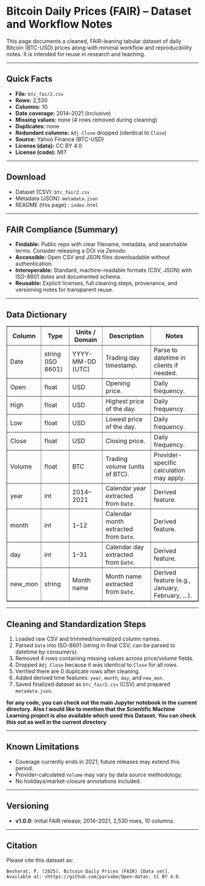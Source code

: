 
<h1>Bitcoin Daily Prices (FAIR) – Dataset and Workflow Notes</h1>

<p>
  This page documents a cleaned, FAIR-leaning tabular dataset of daily Bitcoin (BTC-USD) prices
  along with minimal workflow and reproducibility notes. It is intended for reuse in research and teaching.
</p>

<hr />

<h2>Quick Facts</h2>
<ul>
  <li><strong>File:</strong> <code>btc_fair2.csv</code></li>
  <li><strong>Rows:</strong> 2,530</li>
  <li><strong>Columns:</strong> 10</li>
  <li><strong>Date coverage:</strong> 2014–2021 (inclusive)</li>
  <li><strong>Missing values:</strong> none (4 rows removed during cleaning)</li>
  <li><strong>Duplicates:</strong> none</li>
  <li><strong>Redundant columns:</strong> <code>Adj Close</code> dropped (identical to <code>Close</code>)</li>
  <li><strong>Source:</strong> Yahoo Finance (BTC-USD)</li>
  <li><strong>License (data):</strong> CC BY 4.0</li>
  <li><strong>License (code):</strong> MIT</li>
</ul>

<hr />

<h2>Download</h2>
<ul>
  <li>Dataset (CSV): <code>btc_fair2.csv</code></li>
  <li>Metadata (JSON): <code>metadata.json</code></li>
  <li>README (this page) : <code>index.html</code></li>
</ul>

<hr />

<h2>FAIR Compliance (Summary)</h2>
<ul>
  <li><strong>Findable:</strong> Public repo with clear filename, metadata, and searchable terms. Consider releasing a DOI via Zenodo.</li>
  <li><strong>Accessible:</strong> Open CSV and JSON files downloadable without authentication.</li>
  <li><strong>Interoperable:</strong> Standard, machine-readable formats (CSV, JSON) with ISO-8601 dates and documented schema.</li>
  <li><strong>Reusable:</strong> Explicit licenses, full cleaning steps, provenance, and versioning notes for transparent reuse.</li>
</ul>

<hr />

<h2>Data Dictionary</h2>
<table border="1" cellspacing="0" cellpadding="6">
  <thead>
    <tr>
      <th>Column</th>
      <th>Type</th>
      <th>Units / Domain</th>
      <th>Description</th>
      <th>Notes</th>
    </tr>
  </thead>
  <tbody>
    <tr>
      <td>Date</td>
      <td>string (ISO 8601)</td>
      <td>YYYY-MM-DD (UTC)</td>
      <td>Trading day timestamp.</td>
      <td>Parse to datetime in clients if needed.</td>
    </tr>
    <tr>
      <td>Open</td>
      <td>float</td>
      <td>USD</td>
      <td>Opening price.</td>
      <td>Daily frequency.</td>
    </tr>
    <tr>
      <td>High</td>
      <td>float</td>
      <td>USD</td>
      <td>Highest price of the day.</td>
      <td>Daily frequency.</td>
    </tr>
    <tr>
      <td>Low</td>
      <td>float</td>
      <td>USD</td>
      <td>Lowest price of the day.</td>
      <td>Daily frequency.</td>
    </tr>
    <tr>
      <td>Close</td>
      <td>float</td>
      <td>USD</td>
      <td>Closing price.</td>
      <td>Daily frequency.</td>
    </tr>
    <tr>
      <td>Volume</td>
      <td>float</td>
      <td>BTC</td>
      <td>Trading volume (units of BTC).</td>
      <td>Provider-specific calculation may apply.</td>
    </tr>
    <tr>
      <td>year</td>
      <td>int</td>
      <td>2014–2021</td>
      <td>Calendar year extracted from <code>Date</code>.</td>
      <td>Derived feature.</td>
    </tr>
    <tr>
      <td>month</td>
      <td>int</td>
      <td>1–12</td>
      <td>Calendar month extracted from <code>Date</code>.</td>
      <td>Derived feature.</td>
    </tr>
    <tr>
      <td>day</td>
      <td>int</td>
      <td>1–31</td>
      <td>Calendar day extracted from <code>Date</code>.</td>
      <td>Derived feature.</td>
    </tr>
    <tr>
      <td>new_mon</td>
      <td>string</td>
      <td>Month name</td>
      <td>Month name extracted from <code>Date</code>.</td>
      <td>Derived feature (e.g., January, February, ...).</td>
    </tr>
  </tbody>
</table>

<hr />

<h2>Cleaning and Standardization Steps</h2>
<ol>
  <li>Loaded raw CSV and trimmed/normalized column names.</li>
  <li>Parsed <code>Date</code> into ISO-8601 (string in final CSV; can be parsed to datetime by consumers).</li>
  <li>Removed 4 rows containing missing values across price/volume fields.</li>
  <li>Dropped <code>Adj Close</code> because it was identical to <code>Close</code> for all rows.</li>
  <li>Verified there are 0 duplicate rows after cleaning.</li>
  <li>Added derived time features: <code>year</code>, <code>month</code>, <code>day</code>, and <code>new_mon</code>.</li>
  <li>Saved finalized dataset as <code>btc_fair2.csv</code> (CSV) and prepared <code>metadata.json</code>.</li>
</ol>

<b>for any code, you can check out the main Jupyter notebook in the current directory. Also I would like to mention that the Scientific Machine Learning project is also available which used this Dataset. You can check this out as well in the current directory</b>

<hr />

<h2>Known Limitations</h2>
<ul>
  <li>Coverage currently ends in 2021; future releases may extend this period.</li>
  <li>Provider-calculated <code>Volume</code> may vary by data source methodology.</li>
  <li>No holidays/market-closure annotations included.</li>
</ul>

<hr />

<h2>Versioning</h2>
<ul>
  <li><strong>v1.0.0</strong>: Initial FAIR release; 2014–2021, 2,530 rows, 10 columns.</li>
</ul>

<hr />

<h2>Citation</h2>
<p>Please cite this dataset as:</p>
<pre><code>Besharat, P. (2025). Bitcoin Daily Prices (FAIR) [Data set].
Available at: &lt;https://github.com/parsabe/Open-data&gt;. CC BY 4.0.
</code></pre>

</body>
</html>

